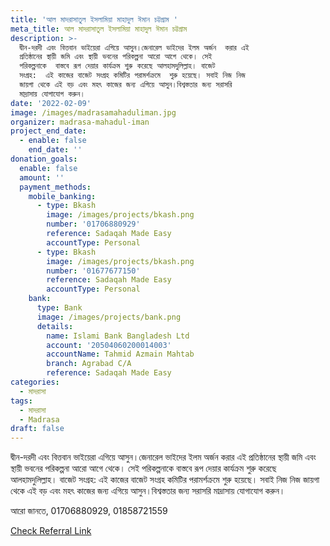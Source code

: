 ```yaml
---
title: 'আল মাদরাসাতুল ইসলামিয়া মাহাদুল ঈমান চট্টগ্রাম '
meta_title: আল মাদরাসাতুল ইসলামিয়া মাহাদুল ঈমান চট্টগ্রাম
description: >-
  দ্বীন-দরদী এবং বিত্তবান ভাইয়েরা এগিয়ে আসুন।জেনারেল ভাইদের ইলম অর্জন  করার এই
  প্রতিষ্ঠানের স্থায়ী জমি এবং স্থায়ী ভবনের পরিকল্পনা আরো আগে থেকে। সেই
  পরিকল্পনাকে  বাস্তবে রূপ দেয়ার কার্যক্রম শুরু করেছে আলহামদুলিল্লাহ। বাজেট
  সংগ্রহ:  এই কাজের বাজেট সংগ্রহ কমিটির পরামর্শক্রমে  শুরু হয়েছে। সবাই নিজ নিজ
  জায়গা থেকে এই বড় এবং মহৎ কাজের জন্য এগিয়ে আসুন।বিশ্বস্ততার জন্য সরাসরি
  মাদ্রাসায় যোগাযোগ করুন।
date: '2022-02-09'
image: /images/madrasamahaduliman.jpg
organizer: madrasa-mahadul-iman
project_end_date:
  - enable: false
    end_date: ''
donation_goals:
  enable: false
  amount: ''
  payment_methods:
    mobile_banking:
      - type: Bkash
        image: /images/projects/bkash.png
        number: '01706880929'
        reference: Sadaqah Made Easy
        accountType: Personal
      - type: Bkash
        image: /images/projects/bkash.png
        number: '01677677150'
        reference: Sadaqah Made Easy
        accountType: Personal
    bank:
      type: Bank
      image: /images/projects/bank.png
      details:
        name: Islami Bank Bangladesh Ltd
        account: '20504060200014003'
        accountName: Tahmid Azmain Mahtab
        branch: Agrabad C/A
        reference: Sadaqah Made Easy
categories:
  - মাদরাসা
tags:
  - মাদরাসা
  - Madrasa
draft: false
---
```

দ্বীন-দরদী এবং বিত্তবান ভাইয়েরা এগিয়ে আসুন।জেনারেল ভাইদের ইলম অর্জন  করার এই প্রতিষ্ঠানের স্থায়ী জমি এবং স্থায়ী ভবনের পরিকল্পনা আরো আগে থেকে। সেই পরিকল্পনাকে  বাস্তবে রূপ দেয়ার কার্যক্রম শুরু করেছে আলহামদুলিল্লাহ। বাজেট সংগ্রহ:  এই কাজের বাজেট সংগ্রহ কমিটির পরামর্শক্রমে  শুরু হয়েছে। সবাই নিজ নিজ জায়গা থেকে এই বড় এবং মহৎ কাজের জন্য এগিয়ে আসুন।বিশ্বস্ততার জন্য সরাসরি মাদ্রাসায় যোগাযোগ করুন।

আরো জানতে, 01706880929, 01858721559

[Check Referral Link](https://www.facebook.com/tahmid.azmain94 "Google")
